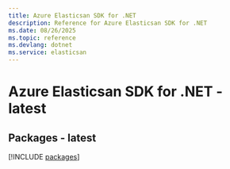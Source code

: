 ```yaml
---
title: Azure Elasticsan SDK for .NET
description: Reference for Azure Elasticsan SDK for .NET
ms.date: 08/26/2025
ms.topic: reference
ms.devlang: dotnet
ms.service: elasticsan
---
```

# Azure Elasticsan SDK for .NET - latest
## Packages - latest
[!INCLUDE [packages](elasticsan-index.md)]